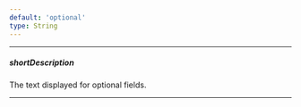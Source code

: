 ```yaml
---
default: 'optional'
type: String
---
```

---
##### shortDescription
The text displayed for optional fields.

---
